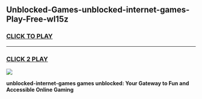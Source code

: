 
## Unblocked-Games-unblocked-internet-games-Play-Free-wl15z
<h3>
<a href="https://premium76.site?title=unblocked-internet-games&ref=22A">CLICK TO PLAY</a></h3>
<hr>

<h3>
<a href="https://premium76.site?title=unblocked-internet-games&ref=22A">CLICK 2 PLAY</a>
  
</h3>

<a href="https://premium76.site?title=unblocked-internet-games&ref=22A"><img src="https://clearcache.store/games.png"></a>


**unblocked-internet-games games unblocked: Your Gateway to Fun and Accessible Online Gaming**
